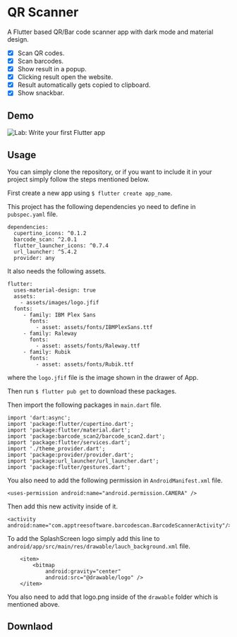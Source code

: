 # QR Scanner

A Flutter based QR/Bar code scanner app with dark mode and material design.

- [x] Scan QR codes.
- [x] Scan barcodes.
- [x] Show result in a popup.
- [x] Clicking result open the website.
- [x] Result automatically gets copied to clipboard.
- [x] Show snackbar.

## Demo

![Lab: Write your first Flutter app](examples/demo.gif)

## Usage
You can simply clone the repository, or if you want to include it in your project simply follow the steps mentioned below.

First create a new app using `$ flutter create app_name`.

This  project has the following dependencies yo need to define in `pubspec.yaml` file.
```
dependencies:
  cupertino_icons: ^0.1.2
  barcode_scan: ^2.0.1
  flutter_launcher_icons: ^0.7.4
  url_launcher: ^5.4.2
  provider: any
```
It also needs the following assets.
```
flutter:
  uses-material-design: true
  assets:
    - assets/images/logo.jfif
  fonts:
     - family: IBM Plex Sans
       fonts:
         - asset: assets/fonts/IBMPlexSans.ttf
     - family: Raleway
       fonts:
         - asset: assets/fonts/Raleway.ttf
     - family: Rubik
       fonts:
         - asset: assets/fonts/Rubik.ttf
```
where the `logo.jfif` file is the image shown in the drawer of App.

Then run `$ flutter pub get` to download these packages.

Then import the following packages in `main.dart` file.
```
import 'dart:async';
import 'package:flutter/cupertino.dart';
import 'package:flutter/material.dart';
import 'package:barcode_scan2/barcode_scan2.dart';
import 'package:flutter/services.dart';
import './theme_provider.dart';
import 'package:provider/provider.dart';
import 'package:url_launcher/url_launcher.dart';
import 'package:flutter/gestures.dart';
```

You also need to add the following permission in `AndroidManifest.xml` file.
```
<uses-permission android:name="android.permission.CAMERA" />
```
Then add this new activity inside of it.
```
<activity android:name="com.apptreesoftware.barcodescan.BarcodeScannerActivity"/>
```
To add the SplashScreen logo simply add this line to `android/app/src/main/res/drawable/lauch_background.xml` file.
```
    <item>
        <bitmap
            android:gravity="center"
            android:src="@drawable/logo" />
    </item>
```
You also need to add that logo.png inside of the `drawable` folder which is mentioned above.

## Downlaod


